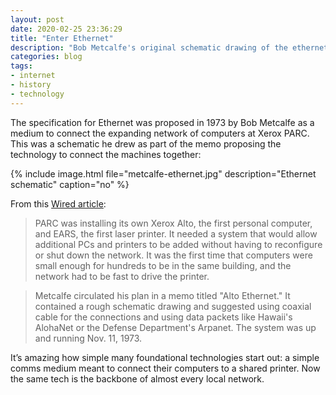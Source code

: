 ```yaml
---
layout: post
date: 2020-02-25 23:36:29
title: "Enter Ethernet"
description: "Bob Metcalfe's original schematic drawing of the ethernet spec."
categories: blog
tags:
- internet
- history
- technology
---
```


The specification for Ethernet was proposed in 1973 by Bob Metcalfe as a medium to connect the expanding network of computers at Xerox PARC. This was a schematic he drew as part of the memo proposing the technology to connect the machines together:

{% include image.html file="metcalfe-ethernet.jpg" description="Ethernet schematic" caption="no" %}

From this [Wired article](https://www.wired.com/2008/05/dayintech-0522/ "Enter Ethernet"):

> PARC was installing its own Xerox Alto, the first personal computer, and EARS, the first laser printer. It needed a system that would allow additional PCs and printers to be added without having to reconfigure or shut down the network. It was the first time that computers were small enough for hundreds to be in the same building, and the network had to be fast to drive the printer.

> Metcalfe circulated his plan in a memo titled "Alto Ethernet." It contained a rough schematic drawing and suggested using coaxial cable for the connections and using data packets like Hawaii's AlohaNet or the Defense Department's Arpanet. The system was up and running Nov. 11, 1973.

It’s amazing how simple many foundational technologies start out: a simple comms medium meant to connect their computers to a shared printer. Now the same tech is the backbone of almost every local network.
